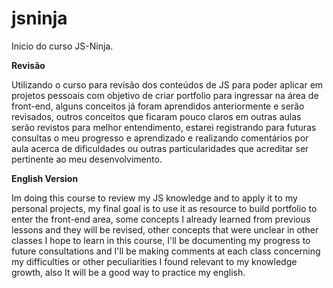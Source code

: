 # jsninja

Inicio do curso JS-Ninja.

**Revisão**

Utilizando o curso para revisão dos conteúdos de JS para poder aplicar em projetos pessoais com objetivo de 
criar portfolio para ingressar na área de front-end, alguns conceitos já foram aprendidos anteriormente e serão
revisados, outros conceitos que ficaram pouco claros em outras aulas serão revistos para melhor entendimento,
estarei registrando para futuras consultas o meu progresso e aprendizado e realizando comentários por aula acerca
de dificuldades ou outras particularidades que acreditar ser pertinente ao meu desenvolvimento.

**English Version**

Im doing this course to review my JS knowledge and to apply it to my personal projects, my final goal is to use it
as resource to build portfolio to enter the front-end area, some concepts I already learned from previous lessons and they will be revised, other concepts that were unclear in other classes I hope to learn in this course,
I'll be documenting my progress to future consultations and I'll be making comments at each class concerning my difficulties or other peculiarities I found relevant to my knowledge growth, also It will be a good way to practice my english. 
